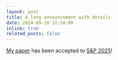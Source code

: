 ```yaml
---
layout: post
title: A long announcement with details
date: 2024-09-10 12:24:00
inline: true
related_posts: false
---
```


[My paper](https://arxiv.org/abs/2402.06957) has been accepted to [S&P 2025](https://sp2025.ieee-security.org/)!
